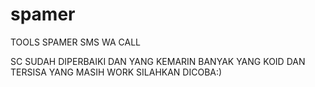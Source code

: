 # spamer
TOOLS SPAMER SMS WA CALL 

SC SUDAH DIPERBAIKI DAN YANG KEMARIN BANYAK YANG KOID DAN TERSISA YANG MASIH WORK
SILAHKAN DICOBA:)

